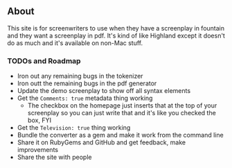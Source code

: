 ## About

This site is for screenwriters to use when they have a screenplay in fountain and they want a screenplay in pdf. It's kind of like Highland except it doesn't do as much and it's available on non-Mac stuff.

### TODOs and Roadmap

* Iron out any remaining bugs in the tokenizer
* Iron outt the remaining bugs in the pdf generator
* Update the demo screenplay to show off all syntax elements
* Get the `Comments: true` metadata thing working
    * The checkbox on the homepage just inserts that at the top of your screenplay so you can just write that and it's like you checked the box, FYI
* Get the `Television: true` thing working
* Bundle the converter as a gem and make it work from the command line
* Share it on RubyGems and GitHub and get feedback, make improvements
* Share the site with people

